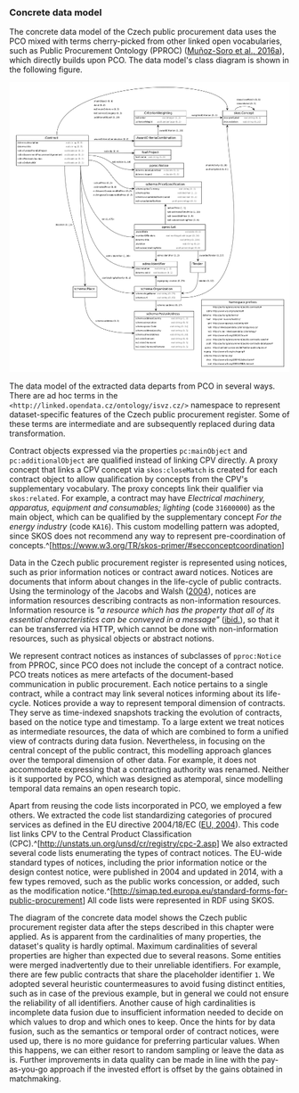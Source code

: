 ### Concrete data model

The concrete data model of the Czech public procurement data uses the PCO mixed with terms cherry-picked from other linked open vocabularies, such as Public Procurement Ontology (PPROC) ([Muñoz-Soro et al., 2016a](#MunozSoro2016a)), which directly builds upon PCO.
The data model's class diagram is shown in the following figure.

![Class diagram of the Czech public procurement data](img/vvz.png)

The data model of the extracted data departs from PCO in several ways.
There are ad hoc terms in the `<http://linked.opendata.cz/ontology/isvz.cz/>` namespace to represent dataset-specific features of the Czech public procurement register.
Some of these terms are intermediate and are subsequently replaced during data transformation.

Contract objects expressed via the properties `pc:mainObject` and `pc:additionalObject` are qualified instead of linking CPV directly.
A proxy concept that links a CPV concept via `skos:closeMatch` is created for each contract object to allow qualification by concepts from the CPV's supplementary vocabulary.
The proxy concepts link their qualifier via `skos:related`.
For example, a contract may have *Electrical machinery, apparatus, equipment and consumables; lighting* (code `31600000`) as the main object, which can be qualified by the supplementary concept *For the energy industry* (code `KA16`).
This custom modelling pattern was adopted, since SKOS does not recommend any way to represent pre-coordination of concepts.^[<https://www.w3.org/TR/skos-primer/#secconceptcoordination>]

Data in the Czech public procurement register is represented using notices, such as prior information notices or contract award notices.
Notices are documents that inform about changes in the life-cycle of public contracts.
Using the terminology of the Jacobs and Walsh ([2004](#Jacobs2004)), notices are information resources describing contracts as non-information resources. 
Information resource is *"a resource which has the property that all of its essential characteristics can be conveyed in a message"* ([ibid.](#Jacobs2004)), so that it can be transferred via HTTP, which cannot be done with non-information resources, such as physical objects or abstract notions.

<!--
TODO: Add a (simplified) diagram of public contract lifecycle in terms of public notices.
-->

We represent contract notices as instances of subclasses of `pproc:Notice` from PPROC, since PCO does not include the concept of a contract notice.
PCO treats notices as mere artefacts of the document-based communication in public procurement.
Each notice pertains to a single contract, while a contract may link several notices informing about its life-cycle.
Notices provide a way to represent temporal dimension of contracts.
They serve as time-indexed snapshots tracking the evolution of contracts, based on the notice type and timestamp.
To a large extent we treat notices as intermediate resources, the data of which are combined to form a unified view of contracts during data fusion.
Nevertheless, in focusing on the central concept of the public contract, this modelling approach glances over the temporal dimension of other data.
For example, it does not accommodate expressing that a contracting authority was renamed.
Neither is it supported by PCO, which was designed as atemporal, since modelling temporal data remains an open research topic.

Apart from reusing the code lists incorporated in PCO, we employed a few others.
We extracted the code list standardizing categories of procured services as defined in the EU directive 2004/18/EC ([EU, 2004](#EU2004)).
This code list links CPV to the Central Product Classification (CPC).^[<http://unstats.un.org/unsd/cr/registry/cpc-2.asp>]
We also extracted several code lists enumerating the types of contract notices.
The EU-wide standard types of notices, including the prior information notice or the design contest notice, were published in 2004 and updated in 2014, with a few types removed, such as the public works concession, or added, such as the modification notice.^[<http://simap.ted.europa.eu/standard-forms-for-public-procurement>]
All code lists were represented in RDF using SKOS.

The diagram of the concrete data model shows the Czech public procurement register data after the steps described in this chapter were applied.
As is apparent from the cardinalities of many properties, the dataset's quality is hardly optimal.
Maximum cardinalities of several properties are higher than expected due to several reasons.
Some entities were merged inadvertently due to their unreliable identifiers.
For example, there are few public contracts that share the placeholder identifier `1`.
We adopted several heuristic countermeasures to avoid fusing distinct entities, such as in case of the previous example, but in general we could not ensure the reliability of all identifiers.
Another cause of high cardinalities is incomplete data fusion due to insufficient information needed to decide on which values to drop and which ones to keep.
Once the hints for by data fusion, such as the semantics or temporal order of contract notices, were used up, there is no more guidance for preferring particular values.
When this happens, we can either resort to random sampling or leave the data as is.
Further improvements in data quality can be made in line with the pay-as-you-go approach if the invested effort is offset by the gains obtained in matchmaking.

<!--
The temporal nature of the public procurement domain is important because much of the value of this data is transient and decreases as the data ages.
Due to the transient nature of public procurement data, the data that starts as a business opportunity ends up as a historic record.
-->

